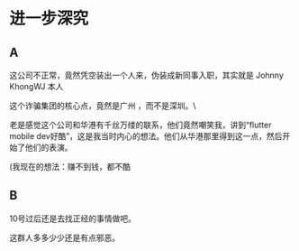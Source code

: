 # 进一步深究

## A

这公司不正常，竟然凭空装出一个人来，伪装成新同事入职，其实就是 Johnny KhongWJ 本人



这个诈骗集团的核心点，竟然是广州 ，而不是深圳。\


老是感觉这个公司和华港有千丝万缕的联系，他们竟然嘲笑我，讲到“flutter mobile dev好酷”，这是我当时内心的想法。他们从华港那里得到这一点，然后开始了他们的表演。



(我现在的想法：赚不到钱，都不酷

## B

10号过后还是去找正经的事情做吧。

这群人多多少少还是有点邪恶。
